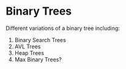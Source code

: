 # Binary Trees
Different variations of a binary tree including:
1. Binary Search Trees
2. AVL Trees
3. Heap Trees
4. Max Binary Trees?
